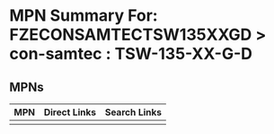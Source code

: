 



# MPN Summary For: FZECONSAMTECTSW135XXGD > con-samtec : TSW-135-XX-G-D

## MPNs
  

|MPN|Direct Links|Search Links|
| :--- | :--- | :--- |
||||
